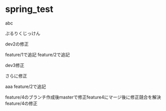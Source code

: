 # spring_test

abc

ぷるりくじっけん


dev2の修正



feature/1で追記
feature/2で追記


dev3修正

さらに修正

aaa
feature/2で追記

feature/4のブランチ作成後masterで修正feature4にマージ後に修正競合を解決
feature/4の修正


